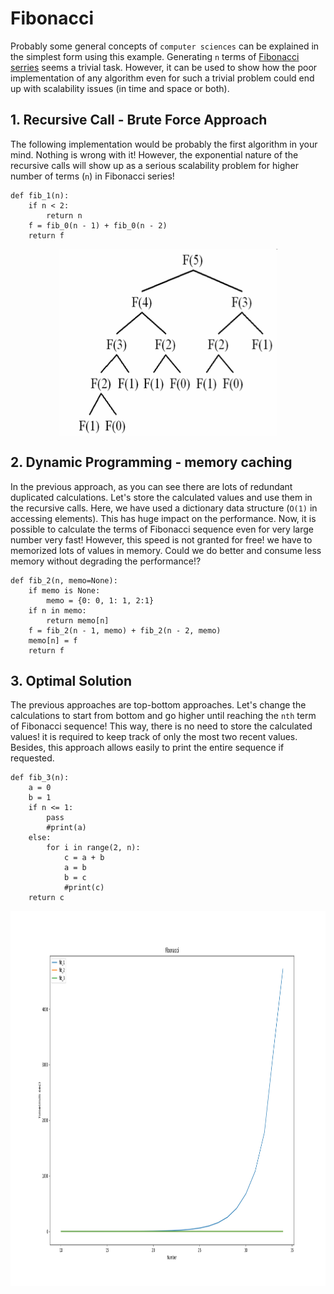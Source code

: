 # Fibonacci

Probably some general concepts of `computer sciences` can be explained in the simplest form using this example.
Generating `n` terms of [Fibonacci serries](https://en.wikipedia.org/wiki/Fibonacci_number) seems a trivial task. 
However, it can be used to show how the poor implementation of any algorithm even for such a trivial problem could 
end up with scalability issues (in time and space or both).

## 1. Recursive Call - Brute Force Approach
The following implementation would be probably the first algorithm in your mind. 
Nothing is wrong with it! However, the exponential nature of the recursive calls will show up as a serious scalability 
problem for higher number of terms (`n`) in Fibonacci series! 

```
def fib_1(n):
    if n < 2:
        return n
    f = fib_0(n - 1) + fib_0(n - 2)
    return f
```
<p align="center">
    <img src="./fib_rec.png" width="350" height="300" align="center">
</p>

## 2. Dynamic Programming - memory caching
In the previous approach, as you can see there are lots of redundant duplicated calculations. Let's store the calculated
values and use them in the recursive calls. Here, we have used a dictionary data structure (`O(1)` in accessing elements).
This has huge impact on the performance. Now, it is possible to calculate the terms of Fibonacci sequence even for very 
large number very fast! However, this speed is not granted for free! we have to memorized lots of values in memory.
Could we do better and consume less memory without degrading the performance!?

```
def fib_2(n, memo=None):
    if memo is None:
        memo = {0: 0, 1: 1, 2:1}
    if n in memo:
        return memo[n]
    f = fib_2(n - 1, memo) + fib_2(n - 2, memo)
    memo[n] = f
    return f
```

## 3. Optimal Solution
The previous approaches are top-bottom approaches. Let's change the calculations to start from bottom and go higher until 
reaching the `nth` term of Fibonacci sequence! This way, there is no need to store the calculated values! it is required to
keep track of only the most two recent values. Besides, this approach allows easily to print the entire sequence if requested.

```
def fib_3(n):
    a = 0
    b = 1
    if n <= 1:
        pass
        #print(a)
    else:
        for i in range(2, n):
            c = a + b
            a = b
            b = c
            #print(c)
    return c
```

<p align="center">
    <img src="./time.png" width="600" height="600" align="center">
</p>